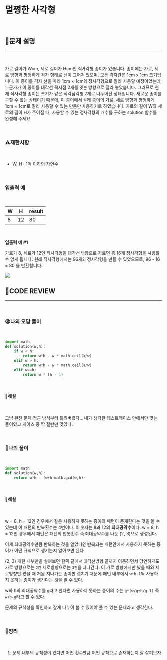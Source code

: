 # 멀쩡한 사각형

<br/>

## **📝문제 설명**
***

<br/>

가로 길이가 Wcm, 세로 길이가 Hcm인 직사각형 종이가 있습니다. 종이에는 가로, 세로 방향과 평행하게 격자 형태로 선이 그어져 있으며, 모든 격자칸은 1cm x 1cm 크기입니다. 이 종이를 격자 선을 따라 1cm × 1cm의 정사각형으로 잘라 사용할 예정이었는데, 누군가가 이 종이를 대각선 꼭지점 2개를 잇는 방향으로 잘라 놓았습니다. 그러므로 현재 직사각형 종이는 크기가 같은 직각삼각형 2개로 나누어진 상태입니다. 새로운 종이를 구할 수 없는 상태이기 때문에, 이 종이에서 원래 종이의 가로, 세로 방향과 평행하게 1cm × 1cm로 잘라 사용할 수 있는 만큼만 사용하기로 하였습니다.
가로의 길이 W와 세로의 길이 H가 주어질 때, 사용할 수 있는 정사각형의 개수를 구하는 solution 함수를 완성해 주세요.

<br/>

### **⚠제한사항**

<br/>

- W, H : 1억 이하의 자연수

<br/>

### **입출력 예**

<br/>

W	| H |	result
--|---|-------
8 |	12 |	80

<br/>

**입출력 예 #1**

가로가 8, 세로가 12인 직사각형을 대각선 방향으로 자르면 총 16개 정사각형을 사용할 수 없게 됩니다. 원래 직사각형에서는 96개의 정사각형을 만들 수 있었으므로, 96 - 16 = 80 을 반환합니다.

<img src="https://grepp-programmers.s3.amazonaws.com/files/production/ee895b2cd9/567420db-20f4-4064-afc3-af54c4a46016.png">

<br/>

## **🧐CODE REVIEW**
***

<br/>

### **😫나의 오답 풀이**

<br/>

```python
import math
def solution(w,h):
    if w < h:
        return w*h - w * math.ceil(h/w)
    elif w > h:
        return w*h - w * math.ceil(h/w)
    elif w==h:
        return w * (h - 1)
```

<br/>

#### **📝해설**

<br/>

그냥 완전 문제 접근 방식부터 틀려버렸다... 내가 생각한 테스트케이스 안에서만 맞는 풀이였고 케이스 중 딱 절반만 맞았다.

<br/>

### **🧾나의 풀이**

<br/>

```python
import math
def solution(w,h):
    return w*h - (w+h-math.gcd(w,h))
```

<br/>

#### **📝해설**

<br/>

w = 8, h = 12인 경우에서 같은 사용하지 못하는 종이의 패턴이 존재한다는 것을 볼 수 있는데 이 패턴의 반복횟수는 4번이다. 이 숫자는 8과 12의 **최대공약수**이다. w = 8, h = 12인 경우에서 패턴은 패턴의 반봇횟수 즉 최대공약수를 나눈 (2, 3)으로 생성된다.

이제 최대공약수만큼 반복하는 것을 알았다면 반복되는 패턴안에서 사용하지 못하는 종이가 어떤 규칙으로 생기는지 알아보면 된다.

(2, 3) 패턴 내부만을 살펴보면 한쪽 끝에서 대각선방향 끝까지 이동하면서 당연하게도 가로 방향으로는 `2칸` 세로방향으로는 `3칸`을 지나간다. 이 가로 방향에서만 봤을 때와 세로방향만 봤을 때 처음 지나가는 종이만 겹치기 때문에 패턴 내부에서 `w+h-1`씩 사용하지 못하는 종이가 생긴다는 것을 알 수 있다. 

w와 h의 최대공약수를 `g`라고 한다면 사용하지 못하는 종이의 수는 `g*(w/g+h/g-1)` 즉 `w+h-g`라고 할 수 있다.

문제의 규칙성을 확인하고 잘게 나누어 볼 수 있어야 풀 수 있는 문제라고 생각한다.


<br/>

### **🔖정리**

<br/>

1. 문제 내부의 규칙성이 있다면 어떤 횟수만큼 어떤 규칙으로 존재하는지 잘 살펴보자

<br/>